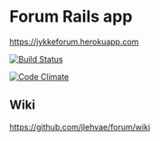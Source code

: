# Forum Rails app

https://jykkeforum.herokuapp.com

[![Build Status](https://travis-ci.org/jlehvae/forum.png)](https://travis-ci.org/jlehvae/forum)

[![Code Climate](https://codeclimate.com/github/jlehvae/forum.png)](https://codeclimate.com/github/jlehvae/forum)

## Wiki

https://github.com/jlehvae/forum/wiki
